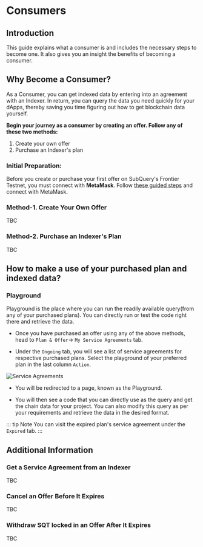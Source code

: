 # Consumers

## Introduction

This guide explains what a consumer is and includes the necessary steps to become one. It also gives you an insight the benefits of becoming a consumer.

## Why Become a Consumer?

As a Consumer, you can get indexed data by entering into an agreement with an Indexer. In return, you can query the data you need quickly for your dApps, thereby saving you time figuring out how to get blockchain data yourself.

**Begin your journey as a consumer by creating an offer. Follow any of these two methods:**

1. Create your own offer
2. Purchase an Indexer's plan

### Initial Preparation:

Before you create or purchase your first offer on SubQuery's Frontier Testnet, you must connect with **MetaMask**. Follow [these guided steps](./metamask/connect-metamask.md) and connect with MetaMask.

### Method-1. Create Your Own Offer

TBC

### Method-2. Purchase an Indexer's Plan

TBC

## How to make a use of your purchased plan and indexed data?

### Playground

Playground is the place where you can run the readily available query(from any of your purchased plans). You can directly run or test the code right there and retrieve the data.

- Once you have purchased an offer using any of the above methods, head to `Plan & Offer`-> `My Service Agreements` tab.

- Under the `Ongoing` tab, you will see a list of service agreements for respective purchased plans. Select the playground of your preferred plan in the last column `Action`.

![Service Agreements](/assets/img/service_agreement.png)

- You will be redirected to a page, known as the Playground.

- You will then see a code that you can directly use as the query and get the chain data for your project. You can also modify this query as per your requirements and retrieve the data in the desired format.

::: tip Note
You can visit the expired plan's service agreement under the `Expired` tab.
:::

## Additional Information

### Get a Service Agreement from an Indexer

TBC

### Cancel an Offer Before It Expires

TBC

### Withdraw SQT locked in an Offer After It Expires

TBC
